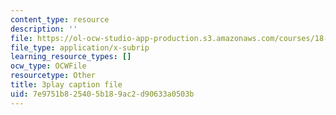 ```yaml
---
content_type: resource
description: ''
file: https://ol-ocw-studio-app-production.s3.amazonaws.com/courses/18-03sc-differential-equations-fall-2011/7e9751b825405b189ac2d90633a0503b_UJG0f0BSX14.vtt
file_type: application/x-subrip
learning_resource_types: []
ocw_type: OCWFile
resourcetype: Other
title: 3play caption file
uid: 7e9751b8-2540-5b18-9ac2-d90633a0503b
---
```

